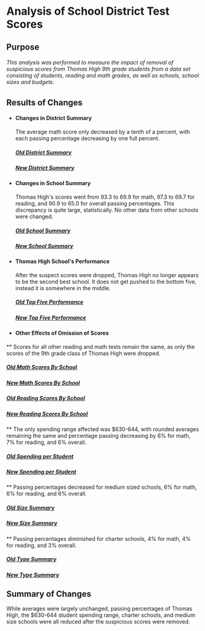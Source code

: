 # Analysis of School District Test Scores
## Purpose
###### This analysis was performed to measure the impact of removal of suspicious scores from Thomas High 9th grade students from a data set consisting of students, reading and math grades, as well as schools, school sizes and budgets.

## Results of Changes
  * #### Changes in District Summary
    The average math score only decreased by a tenth of a percent, with each passing percentage decreasing by one full percent.        
    ##### [Old District Summary](https://github.com/SamuelBerryProgramming/School_District_Analysis/blob/master/Resources/District_Summary_Old.png)  
    ##### [New District Summary](https://github.com/SamuelBerryProgramming/School_District_Analysis/blob/master/Resources/District_Summary_New.png)      
  * #### Changes in School Summary
    Thomas High's scores went from 93.3 to 69.9 for math, 97.3 to 69.7 for reading, and 90.9 to 65.0 for overall passing percentages. This discrepancy is quite large, statistically. No other data from other schools were changed.          
    ##### [Old School Summary](https://github.com/SamuelBerryProgramming/School_District_Analysis/blob/master/Resources/School_Summary_Old.png)  
    ##### [New School Summary](https://github.com/SamuelBerryProgramming/School_District_Analysis/blob/master/Resources/School_Summary_New.png)     
  * #### Thomas High School's Performance
    After the suspect scores were dropped, Thomas High no longer appears to be the second best school. It does not get pushed to the bottom five, instead it is somewhere in the middle.           
    ##### [Old Top Five Performance](https://github.com/SamuelBerryProgramming/School_District_Analysis/blob/master/Resources/Top_Schools_Old.png)  
    ##### [New Top Five Performance](https://github.com/SamuelBerryProgramming/School_District_Analysis/blob/master/Resources/Top_Schools_New.png)
  * #### Other Effects of Omission of Scores
   ** Scores for all other reading and math tests remain the same, as only the scores of the 9th grade class of Thomas High were dropped.           
   ##### [Old Math Scores By School](https://github.com/SamuelBerryProgramming/School_District_Analysis/blob/master/Resources/Math_Scores_Old.png)   
   ##### [New Math Scores By School](https://github.com/SamuelBerryProgramming/School_District_Analysis/blob/master/Resources/Math_Scores_New.png)  
   ##### [Old Reading Scores By School](https://github.com/SamuelBerryProgramming/School_District_Analysis/blob/master/Resources/Reading_Scores_Old.png)  
   ##### [New Reading Scores By School](https://github.com/SamuelBerryProgramming/School_District_Analysis/blob/master/Resources/Reading_Scores_New.png) 
   ** The only spending range affected was $630-644, with rounded averages remaining the same and percentage passing decreasing by 6% for math, 7% for reading, and 6% overall.         
   ##### [Old Spending per Student](https://github.com/SamuelBerryProgramming/School_District_Analysis/blob/master/Resources/Spending_Old.png)
   ##### [New Spending per Student](https://github.com/SamuelBerryProgramming/School_District_Analysis/blob/master/Resources/Spending_New.png) 
   ** Passing percentages decreased for medium sized schools, 6% for math, 6% for reading, and 6% overall.          
   ##### [Old Size Summary](https://github.com/SamuelBerryProgramming/School_District_Analysis/blob/master/Resources/Size_New.png)  
   ##### [New Size Summary](https://github.com/SamuelBerryProgramming/School_District_Analysis/blob/master/Resources/Size_Old.png)
   ** Passing percentages diminished for charter schools, 4% for math, 4% for reading, and 3% overall.
   ##### [Old Type Summary](https://github.com/SamuelBerryProgramming/School_District_Analysis/blob/master/Resources/Type_Old.png)  
   ##### [New Type Summary](https://github.com/SamuelBerryProgramming/School_District_Analysis/blob/master/Resources/Type_New.png)
## Summary of Changes
 While averages were largely unchanged, passing percentages of Thomas High, the $630-644 student spending range, charter schools, and medium size schools were all reduced after the suspicious scores were removed.
